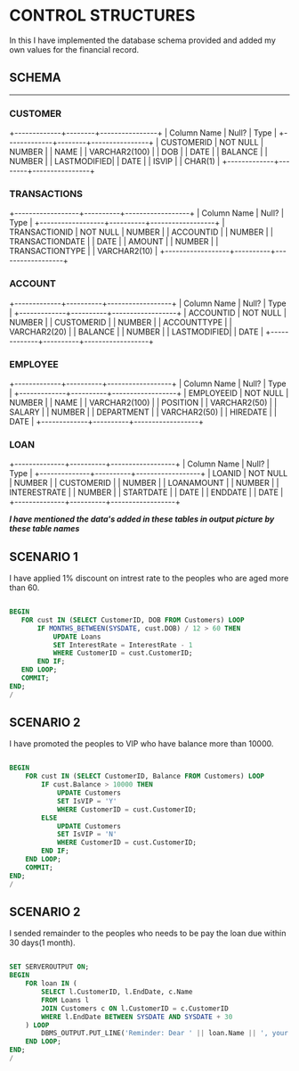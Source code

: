 # CONTROL STRUCTURES

In this I have implemented the database schema provided and added my own values for the financial record.

## SCHEMA
---------------------------
### CUSTOMER

+-------------+--------+----------------+
| Column Name | Null?  | Type           |
+-------------+--------+----------------+
| CUSTOMERID  | NOT NULL | NUMBER        |
| NAME        |          | VARCHAR2(100) |
| DOB         |          | DATE          |
| BALANCE     |          | NUMBER        |
| LASTMODIFIED|          | DATE          |
| ISVIP       |          | CHAR(1)       |
+-------------+--------+----------------+


### TRANSACTIONS

+------------------+----------+------------------+
| Column Name      | Null?    | Type             |
+------------------+----------+------------------+
| TRANSACTIONID    | NOT NULL | NUMBER           |
| ACCOUNTID        |          | NUMBER           |
| TRANSACTIONDATE  |          | DATE             |
| AMOUNT           |          | NUMBER           |
| TRANSACTIONTYPE  |          | VARCHAR2(10)     |
+------------------+----------+------------------+


### ACCOUNT


+-------------+----------+------------------+
| Column Name | Null?    | Type             |
+-------------+----------+------------------+
| ACCOUNTID   | NOT NULL | NUMBER           |
| CUSTOMERID  |          | NUMBER           |
| ACCOUNTTYPE |          | VARCHAR2(20)     |
| BALANCE     |          | NUMBER           |
| LASTMODIFIED|          | DATE             |
+-------------+----------+------------------+


### EMPLOYEE

+-------------+----------+------------------+
| Column Name | Null?    | Type             |
+-------------+----------+------------------+
| EMPLOYEEID  | NOT NULL | NUMBER           |
| NAME        |          | VARCHAR2(100)    |
| POSITION    |          | VARCHAR2(50)     |
| SALARY      |          | NUMBER           |
| DEPARTMENT  |          | VARCHAR2(50)     |
| HIREDATE    |          | DATE             |
+-------------+----------+------------------+


### LOAN

+--------------+----------+------------------+
| Column Name  | Null?    | Type             |
+--------------+----------+------------------+
| LOANID       | NOT NULL | NUMBER           |
| CUSTOMERID   |          | NUMBER           |
| LOANAMOUNT   |          | NUMBER           |
| INTERESTRATE |          | NUMBER           |
| STARTDATE    |          | DATE             |
| ENDDATE      |          | DATE             |
+--------------+----------+------------------+

***I have mentioned the data's added in these tables in output picture by these table names***

## SCENARIO 1

 I have applied 1% discount on intrest rate to the peoples who are aged more than 60.

 ``` sql

BEGIN
    FOR cust IN (SELECT CustomerID, DOB FROM Customers) LOOP
        IF MONTHS_BETWEEN(SYSDATE, cust.DOB) / 12 > 60 THEN
            UPDATE Loans
            SET InterestRate = InterestRate - 1
            WHERE CustomerID = cust.CustomerID;
        END IF;
    END LOOP;
    COMMIT;
END;
/

 ```

## SCENARIO 2

 I have promoted the peoples to VIP who have balance more than 10000.

``` sql

BEGIN
    FOR cust IN (SELECT CustomerID, Balance FROM Customers) LOOP
        IF cust.Balance > 10000 THEN
            UPDATE Customers
            SET IsVIP = 'Y'
            WHERE CustomerID = cust.CustomerID;
        ELSE
            UPDATE Customers
            SET IsVIP = 'N'
            WHERE CustomerID = cust.CustomerID;
        END IF;
    END LOOP;
    COMMIT;
END;
/

```

## SCENARIO 2

I sended remainder to the peoples who needs to be pay the loan due within 30 days(1 month).

``` sql

SET SERVEROUTPUT ON;
BEGIN
    FOR loan IN (
        SELECT l.CustomerID, l.EndDate, c.Name
        FROM Loans l
        JOIN Customers c ON l.CustomerID = c.CustomerID
        WHERE l.EndDate BETWEEN SYSDATE AND SYSDATE + 30
    ) LOOP
        DBMS_OUTPUT.PUT_LINE('Reminder: Dear ' || loan.Name || ', your loan is due on ' || TO_CHAR(loan.EndDate, 'YYYY-MM-DD'));
    END LOOP;
END;
/

```